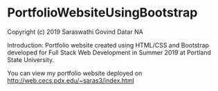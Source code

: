 # PortfolioWebsiteUsingBootstrap

Copyright (c) 2019 Saraswathi Govind Datar NA

Introduction:
Portfolio website created using HTML/CSS and Bootstrap developed for Full Stack Web Development in Summer 2019 at Portland State University.

You can view my portfolio website deployed on http://web.cecs.pdx.edu/~saras3/index.html
